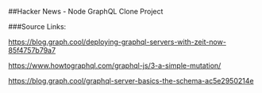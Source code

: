 ##Hacker News - Node GraphQL Clone Project


###Source Links:

https://blog.graph.cool/deploying-graphql-servers-with-zeit-now-85f4757b79a7

https://www.howtographql.com/graphql-js/3-a-simple-mutation/

https://blog.graph.cool/graphql-server-basics-the-schema-ac5e2950214e

